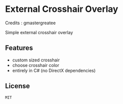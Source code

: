 # External Crosshair Overlay

Credits : gmastergreatee

Simple external crosshair overlay

## Features

- custom sized crosshair
- choose crosshair color
- entirely in C# (no DirectX dependencies)

## License
    MIT